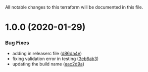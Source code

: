 All notable changes to this terraform will be documented in this file.

# 1.0.0 (2020-01-29)


### Bug Fixes

* adding in releaserc file ([d86da4e](https://github.com/barundel/terraform-aws-lambda/commit/d86da4e49b3af2866d3db76059aaa536aef27461))
* fixing validation error in testing ([3eb6ab3](https://github.com/barundel/terraform-aws-lambda/commit/3eb6ab30815b17a08f92dacb094c8d60d5824790))
* updating the build name ([eac2d9a](https://github.com/barundel/terraform-aws-lambda/commit/eac2d9ab9a1e9d8011be8f604fc214ab8593ac92))
